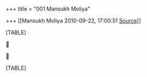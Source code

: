 +++
title = "001 Mansukh Moliya"

+++
[[Mansukh Moliya	2010-09-22, 17:00:51 [Source](https://groups.google.com/g/bvparishat/c/yVPptv7kIhE)]]



[TABLE]





[TABLE]

  

